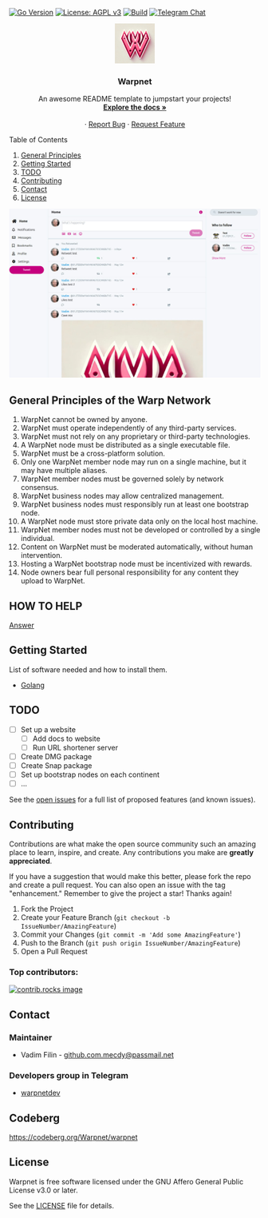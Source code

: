 [![Go Version](https://img.shields.io/badge/Go-1.24+-brightgreen)](https://golang.org/dl/)
[![License: AGPL v3](https://img.shields.io/badge/License-AGPL_v3-blue.svg)](LICENSE.md)
[![Build](https://github.com/Warp-net/warpnet/actions/workflows/build.yaml/badge.svg)](https://github.com/Warp-net/warpnet/actions/workflows/build.yaml)
[![Telegram Chat](https://img.shields.io/badge/chat-telegram-blue.svg)](https://t.me/warpnetdev)
<br />
<div align="center">
  <a href="https://github.com/Warp-net/warpnet">
    <img src="docs/logo.png" alt="Logo" width="80" height="80">
  </a>

<h3 align="center">Warpnet</h3>

  <p align="center">
    An awesome README template to jumpstart your projects!
    <br />
    <a href="https://github.com/Warp-net/docs"><strong>Explore the docs »</strong></a>
    <br />
    <br />
    &middot;
    <a href="https://github.com/Warp-net/warpnet/issues/new?labels=bug&template=bug-report---.md">Report Bug</a>
    &middot;
    <a href="https://github.com/Warp-net/warpnet/issues/new?labels=enhancement&template=feature-request---.md">Request Feature</a>
  </p>
</div>

<summary>Table of Contents</summary>
<ol>
    <li>
      <a href="#general-principles-of-the-warp-network">General Principles</a>
    </li>
    <li><a href="#getting-started">Getting Started</a></li>
    <li><a href="#TODO">TODO</a></li>
    <li><a href="#Contributing">Contributing</a></li>
    <li><a href="#Contact">Contact</a></li>
    <li><a href="#License">License</a></li>
</ol>

![Screenshot](docs/warpscreen.jpg)

## General Principles of the Warp Network

1. WarpNet cannot be owned by anyone.
2. WarpNet must operate independently of any third-party services.
3. WarpNet must not rely on any proprietary or third-party technologies.
4. A WarpNet node must be distributed as a single executable file.
5. WarpNet must be a cross-platform solution.
6. Only one WarpNet member node may run on a single machine, but it may have multiple aliases.
7. WarpNet member nodes must be governed solely by network consensus.
8. WarpNet business nodes may allow centralized management.
9. WarpNet business nodes must responsibly run at least one bootstrap node.
10. A WarpNet node must store private data only on the local host machine.
11. WarpNet member nodes must not be developed or controlled by a single individual.
12. Content on WarpNet must be moderated automatically, without human intervention.
13. Hosting a WarpNet bootstrap node must be incentivized with rewards.
14. Node owners bear full personal responsibility for any content they upload to WarpNet.

## HOW TO HELP 

[Answer](HOW-TO-HELP.md)

## Getting Started

List of software needed and how to install them.
* [Golang](https://go.dev/doc/install)

## TODO
- [ ] Set up a website
  - [ ] Add docs to website
  - [ ] Run URL shortener server
- [ ] Create DMG package
- [ ] Create Snap package
- [ ] Set up bootstrap nodes on each continent
- [ ] ...

See the [open issues](https://github.com/Warp-net/warpnet/issues) for a full list of proposed features (and known issues).

## Contributing

Contributions are what make the open source community such an amazing place to learn, inspire, and create.
Any contributions you make are **greatly appreciated**.

If you have a suggestion that would make this better, please fork the repo and create a pull request. 
You can also open an issue with the tag "enhancement."
Remember to give the project a star! Thanks again!

1. Fork the Project
2. Create your Feature Branch (`git checkout -b IssueNumber/AmazingFeature`)
3. Commit your Changes (`git commit -m 'Add some AmazingFeature'`)
4. Push to the Branch (`git push origin IssueNumber/AmazingFeature`)
5. Open a Pull Request

### Top contributors:

<a href="https://github.com/Warp-net/warpnet/graphs/contributors">
  <img src="https://contrib.rocks/image?repo=Warp-net/warpnet" alt="contrib.rocks image" />
</a>

## Contact

### Maintainer 
* Vadim Filin - github.com.mecdy@passmail.net

### Developers group in Telegram

* [warpnetdev](https://t.me/warpnetdev)

## Codeberg

https://codeberg.org/Warpnet/warpnet

## License

Warpnet is free software licensed under the GNU Affero General Public License v3.0 or later.

See the [LICENSE](LICENSE.md) file for details.